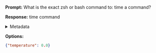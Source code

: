 **Prompt:**
What is the exact zsh or bash command to: time a command?

**Response:**
time command

<details><summary>Metadata</summary>

- Duration: 509 ms
- Datetime: 2023-08-06T15:18:48.769401
- Model: gpt-3.5-turbo-0613

</details>

**Options:**
```json
{"temperature": 0.0}
```

